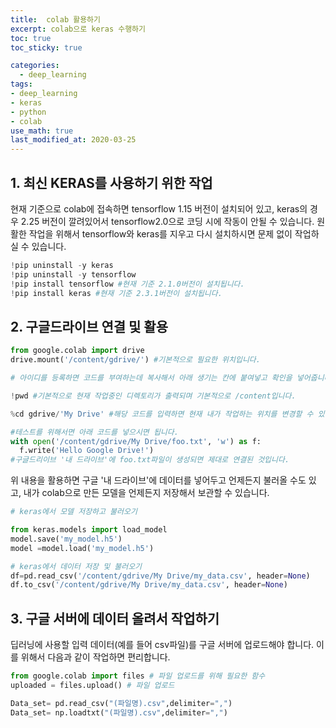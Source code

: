 ```yaml
---
title:  colab 활용하기
excerpt: colab으로 keras 수행하기
toc: true
toc_sticky: true

categories:
  - deep_learning
tags:
- deep_learning
- keras
- python
- colab
use_math: true
last_modified_at: 2020-03-25
---
```




## 1. 최신 KERAS를 사용하기 위한 작업

현재 기준으로 colab에 접속하면 tensorflow 1.15 버전이 설치되어 있고, keras의 경우 2.25 버전이 깔려있어서 tensorflow2.0으로 코딩 시에 작동이 안될 수 있습니다. 원활한 작업을 위해서 tensorflow와 keras를 지우고 다시 설치하시면 문제 없이 작업하실 수 있습니다. 

```python
!pip uninstall -y keras 
!pip uninstall -y tensorflow
!pip install tensorflow #현재 기준 2.1.0버전이 설치됩니다.
!pip install keras #현재 기준 2.3.1버전이 설치됩니다.
```



## 2. 구글드라이브 연결 및 활용

```python
from google.colab import drive
drive.mount('/content/gdrive/') #기본적으로 필요한 위치입니다. 

# 아이디를 등록하면 코드를 부여하는데 복사해서 아래 생기는 칸에 붙여넣고 확인을 넣어줍니다.

!pwd #기본적으로 현재 작업중인 디렉토리가 출력되며 기본적으로 /content입니다. 

%cd gdrive/'My Drive' #해당 코드를 입력하면 현재 내가 작업하는 위치를 변경할 수 있습니다.

#테스트를 위해서면 아래 코드를 넣으시면 됩니다. 
with open('/content/gdrive/My Drive/foo.txt', 'w') as f:
  f.write('Hello Google Drive!')
#구글드리이브 '내 드라이브'에 foo.txt파일이 생성되면 제대로 연결된 것입니다. 

```



위 내용을 활용하면 구글 '내 드라이브'에 데이터를 넣어두고 언제든지 불러올 수도 있고, 내가 colab으로 만든 모델을 언제든지 저장해서 보관할 수 있습니다. 

```python
# keras에서 모델 저장하고 불러오기

from keras.models import load_model
model.save('my_model.h5')
model =model.load('my_model.h5')

# keras에서 데이터 저장 및 불러오기
df=pd.read_csv('/content/gdrive/My Drive/my_data.csv', header=None)
df.to_csv('/content/gdrive/My Drive/my_data.csv', header=None)

```



## 3. 구글 서버에 데이터 올려서 작업하기

딥러닝에 사용할 입력 데이터(예를 들어 csv파일)를 구글 서버에 업로드해야 합니다.  이를 위해서 다음과 같이 작업하면 편리합니다. 

```python
from google.colab import files # 파일 업로드를 위해 필요한 함수
uploaded = files.upload() # 파일 업로드

Data_set= pd.read_csv("(파일명).csv",delimiter=",")
Data_set= np.loadtxt("(파일명).csv",delimiter=",")
```



 